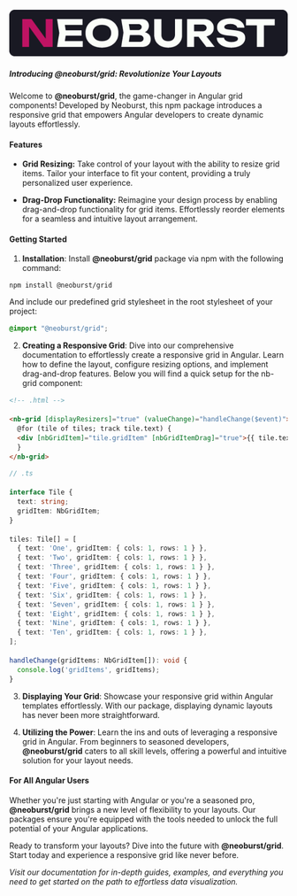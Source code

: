 <div align="center">

![Neoburst logo](src/assets/neoburst-logo.png)

</div>

##### Introducing @neoburst/grid: Revolutionize Your Layouts

Welcome to **@neoburst/grid**, the game-changer in Angular grid components! Developed by Neoburst, this npm package introduces a responsive grid that empowers Angular developers to create dynamic layouts effortlessly.

#### Features

- **Grid Resizing:** Take control of your layout with the ability to resize grid items. Tailor your interface to fit your content, providing a truly personalized user experience.

- **Drag-Drop Functionality:** Reimagine your design process by enabling drag-and-drop functionality for grid items. Effortlessly reorder elements for a seamless and intuitive layout arrangement.

#### Getting Started

1. **Installation**: Install **@neoburst/grid** package via npm with the following command:

```npm
npm install @neoburst/grid
```

And include our predefined grid stylesheet in the root stylesheet of your project:

```scss
@import "@neoburst/grid";
```

2. **Creating a Responsive Grid**: Dive into our comprehensive documentation to effortlessly create a responsive grid in Angular. Learn how to define the layout, configure resizing options, and implement drag-and-drop features. Below you will find a quick setup for the nb-grid component:

```html
<!-- .html -->

<nb-grid [displayResizers]="true" (valueChange)="handleChange($event)">
  @for (tile of tiles; track tile.text) {
  <div [nbGridItem]="tile.gridItem" [nbGridItemDrag]="true">{{ tile.text }}</div>
  }
</nb-grid>
```

```typescript
// .ts

interface Tile {
  text: string;
  gridItem: NbGridItem;
}

tiles: Tile[] = [
  { text: 'One', gridItem: { cols: 1, rows: 1 } },
  { text: 'Two', gridItem: { cols: 1, rows: 1 } },
  { text: 'Three', gridItem: { cols: 1, rows: 1 } },
  { text: 'Four', gridItem: { cols: 1, rows: 1 } },
  { text: 'Five', gridItem: { cols: 1, rows: 1 } },
  { text: 'Six', gridItem: { cols: 1, rows: 1 } },
  { text: 'Seven', gridItem: { cols: 1, rows: 1 } },
  { text: 'Eight', gridItem: { cols: 1, rows: 1 } },
  { text: 'Nine', gridItem: { cols: 1, rows: 1 } },
  { text: 'Ten', gridItem: { cols: 1, rows: 1 } },
];

handleChange(gridItems: NbGridItem[]): void {
  console.log('gridItems', gridItems);
}
```

3. **Displaying Your Grid**: Showcase your responsive grid within Angular templates effortlessly. With our package, displaying dynamic layouts has never been more straightforward.

4. **Utilizing the Power**: Learn the ins and outs of leveraging a responsive grid in Angular. From beginners to seasoned developers, **@neoburst/grid** caters to all skill levels, offering a powerful and intuitive solution for your layout needs.

#### For All Angular Users

Whether you're just starting with Angular or you're a seasoned pro, **@neoburst/grid** brings a new level of flexibility to your layouts. Our packages ensure you're equipped with the tools needed to unlock the full potential of your Angular applications.

Ready to transform your layouts? Dive into the future with **@neoburst/grid**. Start today and experience a responsive grid like never before.

_Visit our documentation for in-depth guides, examples, and everything you need to get started on the path to effortless data visualization._

